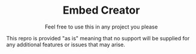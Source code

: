 <h1 align="center">Embed Creator</h1>
<p align="center">Feel free to use this in any project you please

This repro is provided "as is" meaning that no support will be supplied for any additional features or issues that may arise.</p>